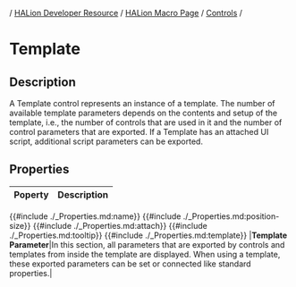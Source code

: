/ [HALion Developer Resource](../../HALion-Developer-Resource.md) / [HALion Macro Page](./HALion-Macro-Page.md) / [Controls](./Controls.md) /

# Template

## Description

A Template control represents an instance of a template. The number of available template parameters depends on the contents and setup of the template, i.e., the number of controls that are used in it and the number of control parameters that are exported. If a Template has an attached UI script, additional script parameters can be exported.

## Properties

|Poperty|Description|
|:-|:-|
{{#include ./_Properties.md:name}}
{{#include ./_Properties.md:position-size}}
{{#include ./_Properties.md:attach}}
{{#include ./_Properties.md:tooltip}}
{{#include ./_Properties.md:template}}
|**Template Parameter**|In this section, all parameters that are exported by controls and templates from inside the template are displayed. When using a template, these exported parameters can be set or connected like standard properties.|

